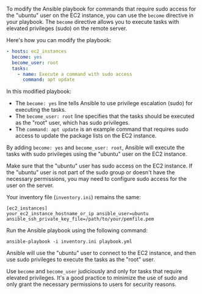 To modify the Ansible playbook for commands that require sudo access for the "ubuntu" user on the EC2 instance, you can use the `become` directive in your playbook. The `become` directive allows you to execute tasks with elevated privileges (sudo) on the remote server.

Here's how you can modify the playbook:

```yaml
- hosts: ec2_instances
  become: yes
  become_user: root
  tasks:
    - name: Execute a command with sudo access
      command: apt update
```

In this modified playbook:
- The `become: yes` line tells Ansible to use privilege escalation (sudo) for executing the tasks.
- The `become_user: root` line specifies that the tasks should be executed as the "root" user, which has sudo privileges.
- The `command: apt update` is an example command that requires sudo access to update the package lists on the EC2 instance.

By adding `become: yes` and `become_user: root`, Ansible will execute the tasks with sudo privileges using the "ubuntu" user on the EC2 instance.

Make sure that the "ubuntu" user has sudo access on the EC2 instance. If the "ubuntu" user is not part of the sudo group or doesn't have the necessary permissions, you may need to configure sudo access for the user on the server.

Your inventory file (`inventory.ini`) remains the same:

```
[ec2_instances]
your_ec2_instance_hostname_or_ip ansible_user=ubuntu ansible_ssh_private_key_file=/path/to/your/pemfile.pem
```

Run the Ansible playbook using the following command:

```
ansible-playbook -i inventory.ini playbook.yml
```

Ansible will use the "ubuntu" user to connect to the EC2 instance, and then use sudo privileges to execute the tasks as the "root" user.

Use `become` and `become_user` judiciously and only for tasks that require elevated privileges. It's a good practice to minimize the use of sudo and only grant the necessary permissions to users for security reasons.
